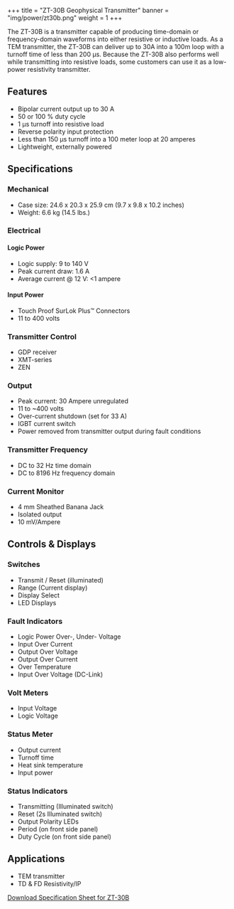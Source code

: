+++
title = "ZT-30B Geophysical Transmitter"
banner = "img/power/zt30b.png"
weight = 1
+++

The ZT-30B is a transmitter capable of producing time-domain or frequency-domain waveforms into either resistive or inductive loads. As a TEM transmitter, the ZT-30B can deliver up to 30A into a 100m loop with a turnoff time of less than 200 µs. Because the ZT-30B also performs well while transmitting into resistive loads, some customers can use it as a low-power resistivity transmitter.

## Features

- Bipolar current output up to 30 A
- 50 or 100 % duty cycle
- 1 µs turnoff into resistive load
- Reverse polarity input protection
- Less than 150 µs turnoff into a 100 meter loop at 20 amperes
- Lightweight, externally powered

## Specifications

### Mechanical

- Case size: 24.6 x 20.3 x 25.9 cm (9.7 x 9.8 x 10.2 inches)
- Weight: 6.6 kg (14.5 lbs.)

### Electrical

#### Logic Power

- Logic supply: 9 to 140 V
- Peak current draw: 1.6 A
- Average current @ 12 V: <1 ampere

#### Input Power

- Touch Proof SurLok Plus™ Connectors
- 11 to 400 volts

### Transmitter Control

- GDP receiver
- XMT-series
- ZEN

### Output

- Peak current: 30 Ampere unregulated
- 11 to ~400 volts
- Over-current shutdown (set for 33 A)
- IGBT current switch
- Power removed from transmitter output during fault conditions

### Transmitter Frequency

- DC to 32 Hz time domain
- DC to 8196 Hz frequency domain

### Current Monitor

- 4 mm Sheathed Banana Jack
- Isolated output
- 10 mV/Ampere

## Controls & Displays

### Switches

- Transmit / Reset (illuminated)
- Range (Current display)
- Display Select
- LED Displays

### Fault Indicators

- Logic Power Over-, Under- Voltage
- Input Over Current
- Output Over Voltage
- Output Over Current
- Over Temperature
- Input Over Voltage (DC-Link)

### Volt Meters

- Input Voltage
- Logic Voltage

### Status Meter

- Output current
- Turnoff time
- Heat sink temperature
- Input power

### Status Indicators

- Transmitting (Illuminated switch)
- Reset (2s Illuminated switch)
- Output Polarity LEDs
- Period (on front side panel)
- Duty Cycle (on front side panel)

## Applications

- TEM transmitter
- TD & FD Resistivity/IP

[Download Specification Sheet for ZT-30B](/documents/zt30b.pdf)
